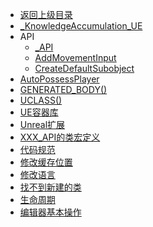 - [返回上级目录](../_sidebar.md)
- [_KnowledgeAccumulation_UE](_KnowledgeAccumulation_UE.md)
- API
    - [_API](API/_API.md)
    - [AddMovementInput](API/AddMovementInput.md)
    - [CreateDefaultSubobject](API/CreateDefaultSubobject.md)
- [AutoPossessPlayer](AutoPossessPlayer.md)
- [GENERATED_BODY()](GENERATED_BODY().md)
- [UCLASS()](UCLASS().md)
- [UE容器库](UE容器库.md)
- [Unreal扩展](Unreal扩展.md)
- [XXX_API的类宏定义](XXX_API的类宏定义.md)
- [代码规范](代码规范.md)
- [修改缓存位置](修改缓存位置.md)
- [修改语言](修改语言.md)
- [找不到新建的类](找不到新建的类.md)
- [生命周期](生命周期.md)
- [编辑器基本操作](编辑器基本操作.md)